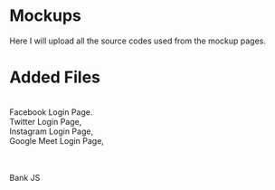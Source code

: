 # Mockups
Here I will upload all the  source codes used from the mockup pages. 

# Added Files
 <br />Facebook Login Page.
 <br />Twitter Login Page,
 <br />Instagram Login Page, 
 <br />Google Meet Login Page, 

 <br />
 <br />Bank JS
